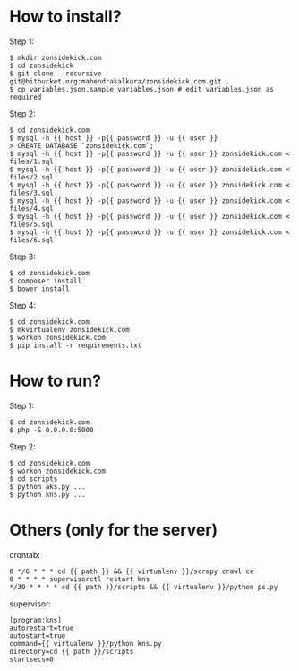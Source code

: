 How to install?
===============

Step 1:

```
$ mkdir zonsidekick.com
$ cd zonsidekick
$ git clone --recursive git@bitbucket.org:mahendrakalkura/zonsidekick.com.git .
$ cp variables.json.sample variables.json # edit variables.json as required
```

Step 2:

```
$ cd zonsidekick.com
$ mysql -h {{ host }} -p{{ password }} -u {{ user }}
> CREATE DATABASE `zonsidekick.com`;
$ mysql -h {{ host }} -p{{ password }} -u {{ user }} zonsidekick.com < files/1.sql
$ mysql -h {{ host }} -p{{ password }} -u {{ user }} zonsidekick.com < files/2.sql
$ mysql -h {{ host }} -p{{ password }} -u {{ user }} zonsidekick.com < files/3.sql
$ mysql -h {{ host }} -p{{ password }} -u {{ user }} zonsidekick.com < files/4.sql
$ mysql -h {{ host }} -p{{ password }} -u {{ user }} zonsidekick.com < files/5.sql
$ mysql -h {{ host }} -p{{ password }} -u {{ user }} zonsidekick.com < files/6.sql
```

Step 3:

```
$ cd zonsidekick.com
$ composer install
$ bower install
```

Step 4:

```
$ cd zonsidekick.com
$ mkvirtualenv zonsidekick.com
$ workon zonsidekick.com
$ pip install -r requirements.txt
```

How to run?
===========

Step 1:

```
$ cd zonsidekick.com
$ php -S 0.0.0.0:5000
```

Step 2:

```
$ cd zonsidekick.com
$ workon zonsidekick.com
$ cd scripts
$ python aks.py ...
$ python kns.py ...
```

Others (only for the server)
============================

crontab:

```
0 */6 * * * cd {{ path }} && {{ virtualenv }}/scrapy crawl ce
0 * * * * supervisorctl restart kns
*/30 * * * * cd {{ path }}/scripts && {{ virtualenv }}/python ps.py
```

supervisor:

```
[program:kns]
autorestart=true
autostart=true
command={{ virtualenv }}/python kns.py
directory=cd {{ path }}/scripts
startsecs=0
```

